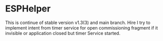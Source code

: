 # ESPHelper
This is continue of stable version v1.3(3) and main branch.
Hire I try to implement intent from timer service for open commissioning fragment if it invisible or application closed but timer Service started.
